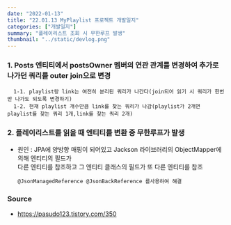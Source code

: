 ```yaml
---
date: "2022-01-13"
title: "22.01.13 MyPlaylist 프로젝트 개발일지"
categories: ["개발일지"]
summary: "플레이리스트 조회 시 무한루프 발생"
thumbnail: "../static/devlog.png"
---
```


### 1. Posts 엔티티에서 postsOwner 멤버의 연관 관계를 변경하여 추가로 나가던 쿼리를 outer join으로 변경

      1-1. playlist랑 link는 여전히 분리된 쿼리가 나간다(join되어 읽기 시 쿼리가 한번만 나가도 되도록 변경하기)
      1-2. 현재 playlist 개수만큼 link를 찾는 쿼리가 나감(playlist가 2개면 playlist를 찾는 쿼리 1개,link를 찾는 쿼리 2개)

### 2. 플레이리스트를 읽을 때 엔티티를 변환 중 무한루프가 발생

- 원인 : JPA에 양방향 매핑이 되어있고 Jackson 라이브러리의 ObjectMapper에 의해 엔티티의 필드가  
  다른 엔티티를 참조하고 그 엔티티 클래스의 필드가 또 다른 엔티티를 참조

      @JsonManagedReference @JsonBackReference 를사용하여 해결

### Source

- https://pasudo123.tistory.com/350
